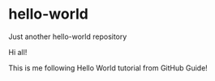 # hello-world
Just another hello-world repository

Hi all!

This is me following Hello World tutorial from GitHub Guide!
